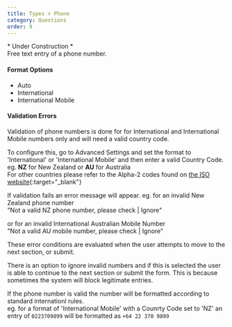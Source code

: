 ```yaml
---
title: Types > Phone
category: Questions
order: 9
---
```


\* Under Construction \*  
Free text entry of a phone number. 

#### Format Options

* Auto
* International
* International Mobile

#### Validation Errors  

Validation of phone numbers is done for for International and International Mobile numbers only and will need a valid country code.  

To configure this, go to Advanced Settings and set the format to 'International' or 'International Mobile' and then enter a valid Country Code. 
eg. **NZ** for New Zealand or **AU** for Australia  
For other countries please refer to the Alpha-2 codes found on [the ISO website](https://www.iso.org/publication/PUB500001.html){:target="_blank"}

If validation fails an error message will appear. eg. for an invalid New Zealand phone number  
"Not a valid NZ phone number, please check | Ignore"

or for an invalid International Australian Mobile Number  
"Not a valid AU mobile number, please check | Ignore"

These error conditions are evaluated when the user attempts to move to the next section, or submit.  

There is an option to ignore invalid numbers and if this is selected the user is able to continue to the next section or submit the form. This is because sometimes the system will block legitimate entries.  

If the phone number is valid the number will be formatted according to standard internationl rules.  
eg. for a format of 'International Mobile' with a Counrty Code set to 'NZ' an entry of `0223709899` will be formatted as `+64 22 370 9899`